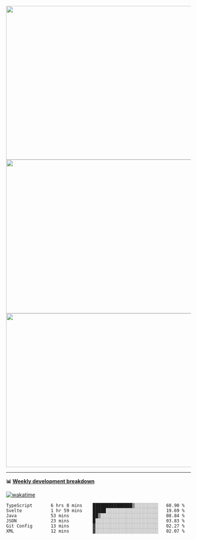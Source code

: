 <p float="left" align="middle"><img src="https://user-images.githubusercontent.com/56089155/195064669-12bd89bb-53c9-44b1-9fd8-993f93f585e1.png" width="600px" height="420px">
<img src="https://user-images.githubusercontent.com/56089155/195064706-c37aa3c8-f669-46c9-abba-1eadcbb910c5.png" width="600px" height="420px">
<img src="https://user-images.githubusercontent.com/56089155/195064753-0de674c7-4fc7-4831-a8a5-402e19cc77be.png" width="600px" height="420px"></p>

<hr />

**📊 [Weekly development breakdown](https://wakatime.com/@Ari24)**

[![wakatime](https://wakatime.com/badge/user/ca34c016-707f-4382-84cf-1823913a1423.svg)](https://wakatime.com/@ca34c016-707f-4382-84cf-1823913a1423)

<!--START_SECTION:waka-->

```text
TypeScript       6 hrs 8 mins    ███████████████▒░░░░░░░░░   60.90 %
Svelte           1 hr 59 mins    █████░░░░░░░░░░░░░░░░░░░░   19.69 %
Java             53 mins         ██▒░░░░░░░░░░░░░░░░░░░░░░   08.84 %
JSON             23 mins         █░░░░░░░░░░░░░░░░░░░░░░░░   03.83 %
Git Config       13 mins         ▓░░░░░░░░░░░░░░░░░░░░░░░░   02.27 %
XML              12 mins         ▓░░░░░░░░░░░░░░░░░░░░░░░░   02.07 %
```

<!--END_SECTION:waka-->
